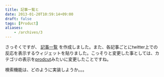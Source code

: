 ```yaml
---
title: 記事一覧と
date: 2013-01-20T10:59:14+09:00
draft: false
tags: [Product]
aliases:
    - /archives/3
---
```


さっそくですが、 [記事一覧](http://blog.gepuro.net/list "gepulogu - 記事一覧") を作成しました。また、各記事ごとにtwitter上での反応を表示するウィジェットを貼りました。こっそりと変更した事としては、カテゴリの表示を<a href="http://blog.gepuro.net/category/product" class="label">prodcut</a>みたいに変更したことですね。



検索機能は、どのように実装しようか。。。

